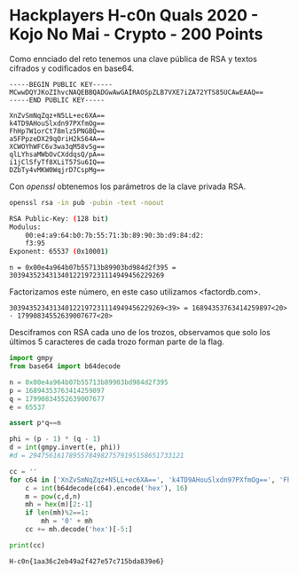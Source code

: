 # Hackplayers H-c0n Quals 2020 - Kojo No Mai - Crypto - 200 Points

Como ennciado del reto tenemos una clave pública de RSA y textos cifrados y codificados en base64.

```
-----BEGIN PUBLIC KEY-----
MCwwDQYJKoZIhvcNAQEBBQADGwAwGAIRAOSpZLB7VXE7iZA72YTS85UCAwEAAQ==
-----END PUBLIC KEY-----

XnZvSmNqZqz+N5LL+ec6XA==
k4TD9AHouSlxdn97PXfmOg==
FhHp7W1orCt78mlz5PNGBQ==
a5FPpzeDX29qOriH2kS64A==
XCWOYhWFC6v3wa3qM58v5g==
qlLYhsaMWbOvCXddqsQ/pA==
i1jClSfyTf8XLiT57Su6IQ==
DZbTy4vMKW0WqjrD7CspMg==
```

Con *openssl* obtenemos los parámetros de la clave privada RSA.

```bash
openssl rsa -in pub -pubin -text -noout

RSA Public-Key: (128 bit)
Modulus:
    00:e4:a9:64:b0:7b:55:71:3b:89:90:3b:d9:84:d2:
    f3:95
Exponent: 65537 (0x10001)
```

`n = 0x00e4a964b07b55713b89903bd984d2f395 = 303943523431340122197231114949456229269`

Factorizamos este número, en este caso utilizamos <factordb.com>.

`303943523431340122197231114949456229269<39> = 16894353763414259897<20> · 17990834552639007677<20>`


Desciframos con RSA cada uno de los trozos, observamos que solo los últimos 5 caracteres de cada trozo forman parte de la flag.

```python
import gmpy
from base64 import b64decode

n = 0x00e4a964b07b55713b89903bd984d2f395
p = 16894353763414259897
q = 17990834552639007677
e = 65537

assert p*q==n

phi = (p - 1) * (q - 1)
d = int(gmpy.invert(e, phi))
#d = 294756161789557849827579195158651733121

cc = ''
for c64 in ['XnZvSmNqZqz+N5LL+ec6XA==', 'k4TD9AHouSlxdn97PXfmOg==', 'FhHp7W1orCt78mlz5PNGBQ==', 'a5FPpzeDX29qOriH2kS64A==', 'XCWOYhWFC6v3wa3qM58v5g==', 'qlLYhsaMWbOvCXddqsQ/pA==', 'i1jClSfyTf8XLiT57Su6IQ==', 'DZbTy4vMKW0WqjrD7CspMg==']:
	c = int(b64decode(c64).encode('hex'), 16)
	m = pow(c,d,n)
	mh = hex(m)[2:-1]
	if len(mh)%2==1:
		mh = '0' + mh
	cc += mh.decode('hex')[-5:]

print(cc)
```

`H-c0n{1aa36c2eb49a2f427e57c715bda839e6}`
